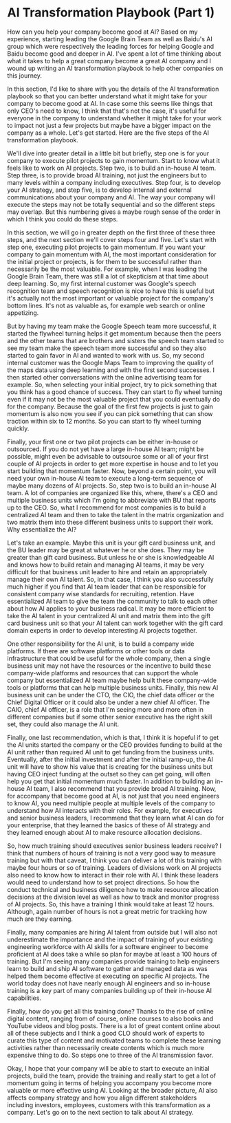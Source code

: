 # AI Transformation Playbook (Part 1)

How can you help your company become good at AI? Based on my experience, starting leading the Google Brain Team as well as Baidu's AI group which were respectively the leading forces for helping Google and Baidu become good and deeper in AI. I've spent a lot of time thinking about what it takes to help a great company become a great AI company and I wound up writing an AI transformation playbook to help other companies on this journey.

In this section, I'd like to share with you the details of the AI transformation playbook so that you can better understand what it might take for your company to become good at AI. In case some this seems like things that only CEO's need to know, I think that that's not the case, it's useful for everyone in the company to understand whether it might take for your work to impact not just a few projects but maybe have a bigger impact on the company as a whole. Let's get started. Here are the five steps of the AI transformation playbook.

We'll dive into greater detail in a little bit but briefly, step one is for your company to execute pilot projects to gain momentum. Start to know what it feels like to work on AI projects. Step two, is to build an in-house AI team. Step three, is to provide broad AI training, not just the engineers but to many levels within a company including executives. Step four, is to develop your AI strategy, and step five, is to develop internal and external communications about your company and AI. The way your company will execute the steps may not be totally sequential and so the different steps may overlap. But this numbering gives a maybe rough sense of the order in which I think you could do these steps.

In this section, we will go in greater depth on the first three of these three steps, and the next section we'll cover steps four and five. Let's start with step one, executing pilot projects to gain momentum. If you want your company to gain momentum with AI, the most important consideration for the initial project or projects, is for them to be successful rather than necessarily be the most valuable. For example, when I was leading the Google Brain Team, there was still a lot of skepticism at that time about deep learning. So, my first internal customer was Google's speech recognition team and speech recognition is nice to have this is useful but it's actually not the most important or valuable project for the company's bottom lines. It's not as valuable as, for example web search or online appetizing.

But by having my team make the Google Speech team more successful, it started the flywheel turning helps it get momentum because then the peers and the other teams that are brothers and sisters the speech team started to see my team make the speech team more successful and so they also started to gain favor in AI and wanted to work with us. So, my second internal customer was the Google Maps Team to improving the quality of the maps data using deep learning and with the first second successes. I then started other conversations with the online advertising team for example. So, when selecting your initial project, try to pick something that you think has a good chance of success. They can start to fly wheel turning even if it may not be the most valuable project that you could eventually do for the company. Because the goal of the first few projects is just to gain momentum is also now you see if you can pick something that can show traction within six to 12 months. So you can start to fly wheel turning quickly.

Finally, your first one or two pilot projects can be either in-house or outsourced. If you do not yet have a large in-house AI team; might be possible, might even be advisable to outsource some or all of your first couple of AI projects in order to get more expertise in house and to let you start building that momentum faster. Now, beyond a certain point, you will need your own in-house AI team to execute a long-term sequence of maybe many dozens of AI projects. So, step two is to build an in-house AI team. A lot of companies are organized like this, where, there's a CEO and multiple business units which I'm going to abbreviate with BU that reports up to the CEO. So, what I recommend for most companies is to build a centralized AI team and then to take the talent in the matrix organization and two matrix them into these different business units to support their work. Why essentialize the AI?

Let's take an example. Maybe this unit is your gift card business unit, and the BU leader may be great at whatever he or she does. They may be greater than gift card business. But unless he or she is knowledgeable AI and knows how to build retain and managing AI teams, it may be very difficult for that business unit leader to hire and retain an appropriately manage their own AI talent. So, in that case, I think you also successfully much higher if you find that AI team leader that can be responsible for consistent company wise standards for recruiting, retention. Have essentialized AI team to give the team the community to talk to each other about how AI applies to your business radical. It may be more efficient to take the AI talent in your centralized AI unit and matrix them into the gift card business unit so that your AI talent can work together with the gift card domain experts in order to develop interesting AI projects together.

One other responsibility for the AI unit, is to build a company wide platforms. If there are software platforms or other tools or data infrastructure that could be useful for the whole company, then a single business unit may not have the resources or the incentive to build these company-wide platforms and resources that can support the whole company but essentialized AI team maybe help built these company-wide tools or platforms that can help multiple business units. Finally, this new AI business unit can be under the CTO, the CIO, the chief data officer or the Chief Digital Officer or it could also be under a new chief AI officer. The CAIO, chief AI officer, is a role that I'm seeing more and more often in different companies but if some other senior executive has the right skill set, they could also manage the AI unit.

Finally, one last recommendation, which is that, I think it is hopeful if to get the AI units started the company or the CEO provides funding to build at the AI unit rather than required AI unit to get funding from the business units. Eventually, after the initial investment and after the initial ramp-up, the AI unit will have to show his value that is creating for the business units but having CEO inject funding at the outset so they can get going, will often help you get that initial momentum much faster. In addition to building an in-house AI team, I also recommend that you provide broad AI training. Now, for accompany that become good at AI, is not just that you need engineers to know AI, you need multiple people at multiple levels of the company to understand how AI interacts with their roles. For example, for executives and senior business leaders, I recommend that they learn what AI can do for your enterprise, that they learned the basics of these of AI strategy and they learned enough about AI to make resource allocation decisions.

So, how much training should executives senior business leaders receive? I think that numbers of hours of training is not a very good way to measure training but with that caveat, I think you can deliver a lot of this training with maybe four hours or so of training. Leaders of divisions work on AI projects also need to know how to interact in their role with AI. I think these leaders would need to understand how to set project directions. So how the conduct technical and business diligence how to make resource allocation decisions at the division level as well as how to track and monitor progress of AI projects. So, this have a training I think would take at least 12 hours. Although, again number of hours is not a great metric for tracking how much are they earning.

Finally, many companies are hiring AI talent from outside but I will also not underestimate the importance and the impact of training of your existing engineering workforce with AI skills for a software engineer to become proficient at AI does take a while so plan for maybe at least a 100 hours of training. But I'm seeing many companies provide training to help engineers learn to build and ship AI software to gather and managed data as was helped them become effective at executing on specific AI projects. The world today does not have nearly enough AI engineers and so in-house training is a key part of many companies building up of their in-house AI capabilities.

Finally, how do you get all this training done? Thanks to the rise of online digital content, ranging from of course, online courses to also books and YouTube videos and blog posts. There is a lot of great content online about all of these subjects and I think a good CLO should work of experts to curate this type of content and motivated teams to complete these learning activities rather than necessarily create contents which is much more expensive thing to do. So steps one to three of the AI transmission favor.

Okay, I hope that your company will be able to start to execute an initial projects, build the team, provide the training and really start to get a lot of momentum going in terms of helping you accompany you become more valuable or more effective using AI. Looking at the broader picture, AI also affects company strategy and how you align different stakeholders including investors, employees, customers with this transformation as a company. Let's go on to the next section to talk about AI strategy.

